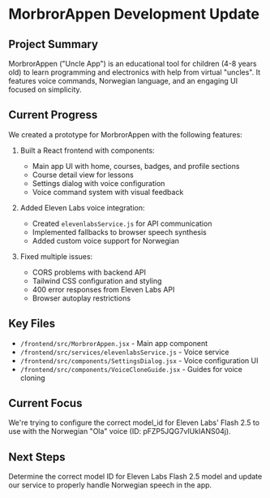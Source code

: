 # MorbrorAppen Development Update

## Project Summary
MorbrorAppen ("Uncle App") is an educational tool for children (4-8 years old) to learn programming and electronics with help from virtual "uncles". It features voice commands, Norwegian language, and an engaging UI focused on simplicity.

## Current Progress

We created a prototype for MorbrorAppen with the following features:

1. Built a React frontend with components:
   - Main app UI with home, courses, badges, and profile sections
   - Course detail view for lessons
   - Settings dialog with voice configuration
   - Voice command system with visual feedback

2. Added Eleven Labs voice integration:
   - Created `elevenlabsService.js` for API communication
   - Implemented fallbacks to browser speech synthesis
   - Added custom voice support for Norwegian

3. Fixed multiple issues:
   - CORS problems with backend API
   - Tailwind CSS configuration and styling
   - 400 error responses from Eleven Labs API
   - Browser autoplay restrictions

## Key Files
- `/frontend/src/MorbrorAppen.jsx` - Main app component
- `/frontend/src/services/elevenlabsService.js` - Voice service
- `/frontend/src/components/SettingsDialog.jsx` - Voice configuration UI
- `/frontend/src/components/VoiceCloneGuide.jsx` - Guides for voice cloning

## Current Focus
We're trying to configure the correct model_id for Eleven Labs' Flash 2.5 to use with the Norwegian "Ola" voice (ID: pFZP5JQG7vIUkIANS04j).

## Next Steps
Determine the correct model ID for Eleven Labs Flash 2.5 model and update our service to properly handle Norwegian speech in the app.